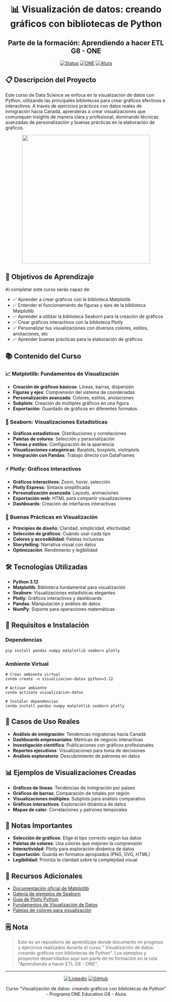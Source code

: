 <div align="center">

# 📊 Visualización de datos: creando gráficos con bibliotecas de Python

## Parte de la formación: Aprendiendo a hacer ETL G8 - ONE

[![Status](https://img.shields.io/badge/Status-Finalizado-green?style=for-the-badge)]()
[![ONE](https://img.shields.io/badge/ONE%20Education-G8-blue?style=for-the-badge)](https://www.oracle.com/lad/education/oracle-next-education/)
[![Alura](https://img.shields.io/badge/Alura-Data%20Science-orange?style=for-the-badge)](https://www.alura.com.br/)

</div>

## 📋 Descripción del Proyecto

Este curso de Data Science se enfoca en la visualización de datos con Python, utilizando las principales bibliotecas
para crear gráficos efectivos e interactivos. A través de ejercicios prácticos con datos reales de inmigración hacia
Canadá, aprenderás a crear visualizaciones que comuniquen insights de manera clara y profesional, dominando técnicas
avanzadas de personalización y buenas prácticas en la elaboración de gráficos.

<div align="center">
  <img src="https://media.giphy.com/media/v1.Y2lkPTc5MGI3NjExeHZhbXoxbzM4aW9wYnJ2Y3R6ZXd6anp2b3l3eW1mcmcwb2YwcDYybiZlcD12MV9pbnRlcm5hbF9naWZfYnlfaWQmY3Q9Zw/3oKIPEqDGUULpEU0aQ/giphy.gif" width="400">
</div>

## 🎯 Objetivos de Aprendizaje

Al completar este curso serás capaz de:

- ✅ Aprender a crear gráficos con la biblioteca Matplotlib
- ✅ Entender el funcionamiento de figuras y ejes de la biblioteca Matplotlib
- ✅ Aprender a utilizar la biblioteca Seaborn para la creación de gráficos
- ✅ Crear gráficos interactivos con la biblioteca Plotly
- ✅ Personalizar tus visualizaciones con diversos colores, estilos, anotaciones, etc
- ✅ Aprender buenas prácticas para la elaboración de gráficos

## 📚 Contenido del Curso

### 📈 Matplotlib: Fundamentos de Visualización

- **Creación de gráficos básicos**: Líneas, barras, dispersión
- **Figuras y ejes**: Comprensión del sistema de coordenadas
- **Personalización avanzada**: Colores, estilos, anotaciones
- **Subplots**: Creación de múltiples gráficos en una figura
- **Exportación**: Guardado de gráficos en diferentes formatos

### 🎨 Seaborn: Visualizaciones Estadísticas

- **Gráficos estadísticos**: Distribuciones y correlaciones
- **Paletas de colores**: Selección y personalización
- **Temas y estilos**: Configuración de la apariencia
- **Visualizaciones categóricas**: Barplots, boxplots, violinplots
- **Integración con Pandas**: Trabajo directo con DataFrames

### ⚡ Plotly: Gráficos Interactivos

- **Gráficos interactivos**: Zoom, hover, selección
- **Plotly Express**: Sintaxis simplificada
- **Personalización avanzada**: Layouts, animaciones
- **Exportación web**: HTML para compartir visualizaciones
- **Dashboards**: Creación de interfaces interactivas

### 🎯 Buenas Prácticas en Visualización

- **Principios de diseño**: Claridad, simplicidad, efectividad
- **Selección de gráficos**: Cuándo usar cada tipo
- **Colores y accesibilidad**: Paletas inclusivas
- **Storytelling**: Narrativa visual con datos
- **Optimización**: Rendimiento y legibilidad

## 🛠️ Tecnologías Utilizadas

- **Python 3.12**
- **Matplotlib**: Biblioteca fundamental para visualización
- **Seaborn**: Visualizaciones estadísticas elegantes
- **Plotly**: Gráficos interactivos y dashboards
- **Pandas**: Manipulación y análisis de datos
- **NumPy**: Soporte para operaciones matemáticas

## 🚀 Requisitos e Instalación

### Dependencias

```bash
pip install pandas numpy matplotlib seaborn plotly
```

### Ambiente Virtual

```shell script
# Crear ambiente virtual
conda create -n visualizacion-datos python=3.12

# Activar ambiente
conda activate visualizacion-datos

# Instalar dependencias
conda install pandas numpy matplotlib seaborn plotly
```

## 🎯 Casos de Uso Reales

- **Análisis de inmigración**: Tendencias migratorias hacia Canadá
- **Dashboards empresariales**: Métricas de negocio interactivas
- **Investigación científica**: Publicaciones con gráficos profesionales
- **Reportes ejecutivos**: Visualizaciones para toma de decisiones
- **Análisis exploratorio**: Descubrimiento de patrones en datos

## 📊 Ejemplos de Visualizaciones Creadas

- **Gráficos de líneas**: Tendencias de inmigración por países
- **Gráficos de barras**: Comparación de totales por región
- **Visualizaciones múltiples**: Subplots para análisis comparativo
- **Gráficos interactivos**: Exploración dinámica de datos
- **Mapas de calor**: Correlaciones y patrones temporales

## 📝 Notas Importantes

- **Selección de gráficos**: Elige el tipo correcto según tus datos
- **Paletas de colores**: Usa colores que mejoren la comprensión
- **Interactividad**: Plotly para exploración dinámica de datos
- **Exportación**: Guarda en formatos apropiados (PNG, SVG, HTML)
- **Legibilidad**: Prioriza la claridad sobre la complejidad visual

## 🔗 Recursos Adicionales

- [Documentación oficial de Matplotlib](https://matplotlib.org/stable/contents.html)
- [Galería de ejemplos de Seaborn](https://seaborn.pydata.org/examples/index.html)
- [Guía de Plotly Python](https://plotly.com/python/)
- [Fundamentos de Visualización de Datos](https://www.data-to-viz.com/)
- [Paletas de colores para visualización](https://colorbrewer2.org/)

## 🗒️ Nota

> Este es un repositorio de aprendizaje donde documento mi progreso y ejercicios realizados durante el curso "
> Visualización de datos: creando gráficos con bibliotecas de Python". Los ejemplos y proyectos desarrollados aquí son
> parte de mi formación en la ruta "Aprendiendo a hacer ETL G8 - ONE".

---

<div align="center">

[![LinkedIn](https://img.shields.io/badge/LinkedIn-David_Sandoval-0077B5?style=for-the-badge&logo=linkedin&logoColor=white)](https://linkedin.com/in/devsandoval)
[![GitHub](https://img.shields.io/badge/GitHub-@sandovaldavid-181717?style=for-the-badge&logo=github&logoColor=white)](https://github.com/sandovaldavid)

Curso "Visualización de datos: creando gráficos con bibliotecas de Python" - Programa ONE Education G8 - Alura

</div>
